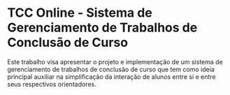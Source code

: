# TCC Online - Sistema de Gerenciamento de Trabalhos de Conclusão de Curso

Este trabalho visa apresentar o projeto e implementação de um sistema de gerenciamento de trabalhos de conclusão de curso que tem como ideia principal auxiliar na simplificação da interação de alunos entre si e entre seus respectivos orientadores.
